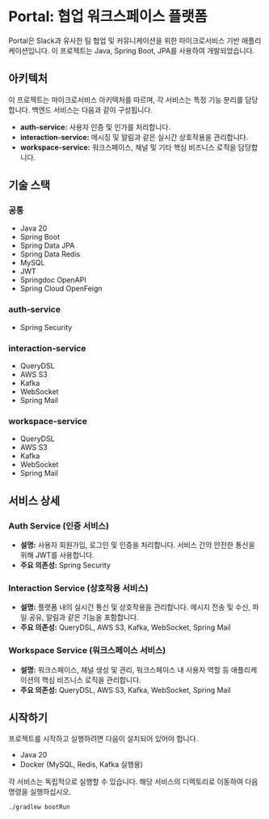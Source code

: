 # Portal: 협업 워크스페이스 플랫폼

Portal은 Slack과 유사한 팀 협업 및 커뮤니케이션을 위한 마이크로서비스 기반 애플리케이션입니다. 이 프로젝트는 Java, Spring Boot, JPA를 사용하여 개발되었습니다.

## 아키텍처

이 프로젝트는 마이크로서비스 아키텍처를 따르며, 각 서비스는 특정 기능 분리를 담당합니다. 백엔드 서비스는 다음과 같이 구성됩니다.

*   **auth-service:** 사용자 인증 및 인가를 처리합니다.
*   **interaction-service:** 메시징 및 알림과 같은 실시간 상호작용을 관리합니다.
*   **workspace-service:** 워크스페이스, 채널 및 기타 핵심 비즈니스 로직을 담당합니다.

## 기술 스택

### 공통
*   Java 20
*   Spring Boot
*   Spring Data JPA
*   Spring Data Redis
*   MySQL
*   JWT
*   Springdoc OpenAPI
*   Spring Cloud OpenFeign

### auth-service
*   Spring Security

### interaction-service
*   QueryDSL
*   AWS S3
*   Kafka
*   WebSocket
*   Spring Mail

### workspace-service
*   QueryDSL
*   AWS S3
*   Kafka
*   WebSocket
*   Spring Mail

## 서비스 상세

### Auth Service (인증 서비스)

*   **설명:** 사용자 회원가입, 로그인 및 인증을 처리합니다. 서비스 간의 안전한 통신을 위해 JWT를 사용합니다.
*   **주요 의존성:** Spring Security

### Interaction Service (상호작용 서비스)

*   **설명:** 플랫폼 내의 실시간 통신 및 상호작용을 관리합니다. 메시지 전송 및 수신, 파일 공유, 알림과 같은 기능을 포함합니다.
*   **주요 의존성:** QueryDSL, AWS S3, Kafka, WebSocket, Spring Mail

### Workspace Service (워크스페이스 서비스)

*   **설명:** 워크스페이스, 채널 생성 및 관리, 워크스페이스 내 사용자 역할 등 애플리케이션의 핵심 비즈니스 로직을 관리합니다.
*   **주요 의존성:** QueryDSL, AWS S3, Kafka, WebSocket, Spring Mail

## 시작하기

프로젝트를 시작하고 실행하려면 다음이 설치되어 있어야 합니다.

*   Java 20
*   Docker (MySQL, Redis, Kafka 실행용)

각 서비스는 독립적으로 실행할 수 있습니다. 해당 서비스의 디렉토리로 이동하여 다음 명령을 실행하십시오.

```bash
./gradlew bootRun
```